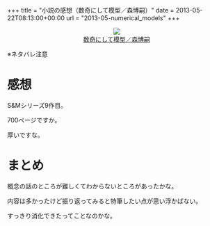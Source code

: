 +++
title = "小説の感想（数奇にして模型／森博嗣）"
date = 2013-05-22T08:13:00+00:00
url = "2013-05-numerical_models"
+++
<div style="text-align: center;">
  <a href="http://www.amazon.co.jp/gp/product/4062731940/ref=as_li_ss_il?ie=UTF8&#038;camp=247&#038;creative=7399&#038;creativeASIN=4062731940&#038;linkCode=as2&#038;tag=5000164-22"><img border="0" src="http://ws-fe.amazon-adsystem.com/widgets/q?_encoding=UTF8&#038;ASIN=4062731940&#038;Format=_SL160_&#038;ID=AsinImage&#038;MarketPlace=JP&#038;ServiceVersion=20070822&#038;WS=1&#038;tag=5000164-22" /><br /><span>数奇にして模型／森博嗣</span></a><img src="http://ir-jp.amazon-adsystem.com/e/ir?t=5000164-22&#038;l=as2&#038;o=9&#038;a=4062731940" width="1" height="1" border="0" alt="" style="border:none !important; margin:0px !important;" />
</div>

※ネタバレ注意

# 感想

S&#038;Mシリーズ9作目。
  
700ページですか。
  
厚いですな。

# まとめ

概念の話のところが難しくてわからないところがあったかな。
  
内容は多かったけど振り返ってみると特筆したい点が思い浮かばない。
  
すっきり消化できたってことなのかな。